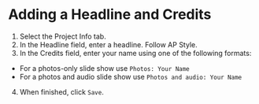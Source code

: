 # Adding a Headline and Credits

1. Select the Project Info tab. 
2. In the Headline field, enter a headline. Follow AP Style.
3. In the Credits field, enter your name using one of the following formats:
  * For a photos-only slide show use `Photos: Your Name`
  * For a photos and audio slide show use `Photos and audio: Your Name`
4. When finished, click `Save`.


